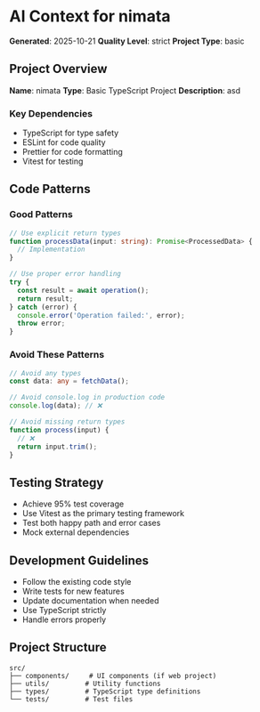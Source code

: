# AI Context for nimata

**Generated**: 2025-10-21
**Quality Level**: strict
**Project Type**: basic

## Project Overview

**Name**: nimata
**Type**: Basic TypeScript Project
**Description**: asd

### Key Dependencies

- TypeScript for type safety
- ESLint for code quality
- Prettier for code formatting
- Vitest for testing

## Code Patterns

### Good Patterns

```typescript
// Use explicit return types
function processData(input: string): Promise<ProcessedData> {
  // Implementation
}

// Use proper error handling
try {
  const result = await operation();
  return result;
} catch (error) {
  console.error('Operation failed:', error);
  throw error;
}
```

### Avoid These Patterns

```typescript
// Avoid any types
const data: any = fetchData();

// Avoid console.log in production code
console.log(data); // ❌

// Avoid missing return types
function process(input) {
  // ❌
  return input.trim();
}
```

## Testing Strategy

- Achieve 95% test coverage
- Use Vitest as the primary testing framework
- Test both happy path and error cases
- Mock external dependencies

## Development Guidelines

- Follow the existing code style
- Write tests for new features
- Update documentation when needed
- Use TypeScript strictly
- Handle errors properly

## Project Structure

```
src/
├── components/     # UI components (if web project)
├── utils/         # Utility functions
├── types/         # TypeScript type definitions
└── tests/         # Test files
```
